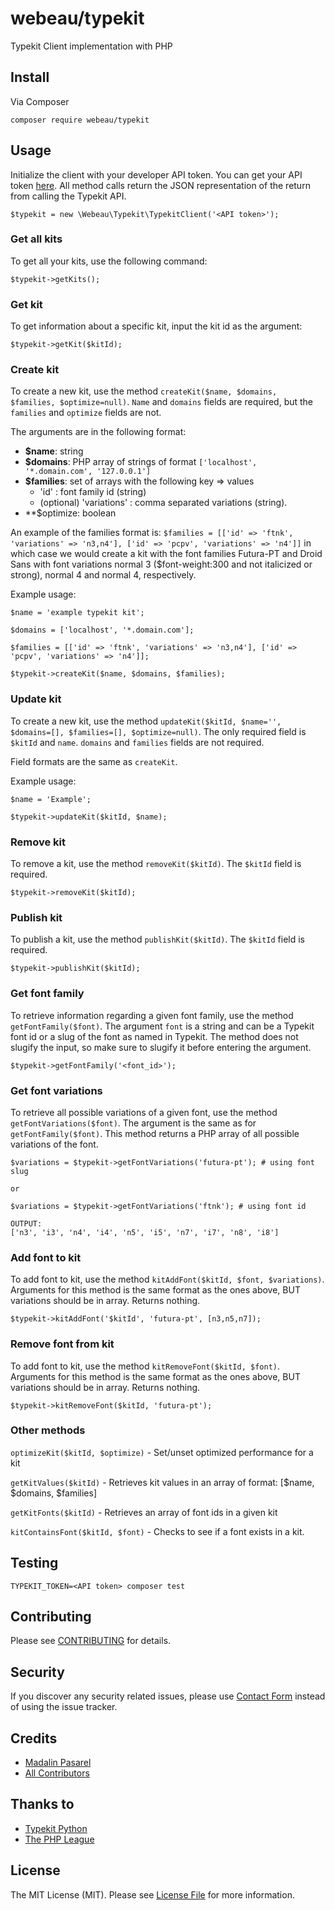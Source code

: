 # webeau/typekit

Typekit Client implementation with PHP

## Install

Via Composer

```
composer require webeau/typekit
```

## Usage


Initialize the client with your developer API token. You can get your API token [here](https://typekit.com/account/tokens). All method calls return the JSON representation of the return from calling the Typekit API.


```
$typekit = new \Webeau\Typekit\TypekitClient('<API token>');
```

### Get all kits

To get all your kits, use the following command:

```
$typekit->getKits();
```

### Get kit

To get information about a specific kit, input the kit id as the argument:

```
$typekit->getKit($kitId);
```

### Create kit

To create a new kit, use the method `createKit($name, $domains, $families, $optimize=null)`. `Name` and `domains` 
fields are required, but the `families` and `optimize` fields are not.

The arguments are in the following format:

- **$name**: string
- **$domains**: PHP array of strings of format `['localhost', '*.domain.com', '127.0.0.1']`
- **$families**: set of arrays with the following key => values
    - 'id' : font family id (string)
    - (optional) 'variations' : comma separated variations (string).
- **$optimize: boolean

An example of the families format is: `$families = [['id' => 'ftnk', 'variations' => 'n3,n4'], ['id' => 'pcpv', 'variations' => 'n4']]` in which case we would create a kit with the font families Futura-PT and Droid Sans with font variations normal 3 ($font-weight:300 and not italicized or strong), normal 4 and normal 4, respectively.

Example usage:

    $name = 'example typekit kit';

    $domains = ['localhost', '*.domain.com'];

    $families = [['id' => 'ftnk', 'variations' => 'n3,n4'], ['id' => 'pcpv', 'variations' => 'n4']];

    $typekit->createKit($name, $domains, $families);

### Update kit

To create a new kit, use the method `updateKit($kitId, $name='', $domains=[], $families=[], $optimize=null)`. 
The only required field is `$kitId` and `name`. `domains` and `families` fields are not required.

Field formats are the same as `createKit`.

Example usage:

    $name = 'Example';
    
    $typekit->updateKit($kitId, $name);

### Remove kit

To remove a kit, use the method `removeKit($kitId)`. The `$kitId` field is required.

```
$typekit->removeKit($kitId);
```

### Publish kit

To publish a kit, use the method `publishKit($kitId)`. The `$kitId` field is required.
```
$typekit->publishKit($kitId);
```

### Get font family

To retrieve information regarding a given font family, use the method `getFontFamily($font)`. The argument `font` is 
a string and can be a Typekit font id or a slug of the font as named in Typekit. The method does not slugify the input, so make sure to slugify it before entering the argument.

```
$typekit->getFontFamily('<font_id>');
```

### Get font variations

To retrieve all possible variations of a given font, use the method `getFontVariations($font)`. The argument is the 
same as for `getFontFamily($font)`. This method returns a PHP array of all possible variations of the font.

    $variations = $typekit->getFontVariations('futura-pt'); # using font slug
    
    or
    
    $variations = $typekit->getFontVariations('ftnk'); # using font id
    
    OUTPUT:
    ['n3', 'i3', 'n4', 'i4', 'n5', 'i5', 'n7', 'i7', 'n8', 'i8']

### Add font to kit

To add font to kit, use the method `kitAddFont($kitId, $font, $variations)`. Arguments for this method is the 
same format as the ones above, BUT variations should be in array. Returns nothing.

```
$typekit->kitAddFont('$kitId', 'futura-pt', [n3,n5,n7]);
```

### Remove font from kit

To add font to kit, use the method `kitRemoveFont($kitId, $font)`. Arguments for this method is the same format as 
the ones above, BUT variations should be in array. Returns nothing.

```
$typekit->kitRemoveFont($kitId, 'futura-pt');
```

### Other methods

`optimizeKit($kitId, $optimize)` - Set/unset optimized performance for a kit

`getKitValues($kitId)` - Retrieves kit values in an array of format: [$name, $domains, $families]

`getKitFonts($kitId)` - Retrieves an array of font ids in a given kit

`kitContainsFont($kitId, $font)` - Checks to see if a font exists in a kit.

## Testing

```
TYPEKIT_TOKEN=<API token> composer test
```

## Contributing

Please see [CONTRIBUTING](CONTRIBUTING.md) for details.

## Security

If you discover any security related issues, please use [Contact Form](http://mvpasarel.com/contact) instead of using 
the issue tracker.

## Credits

- [Madalin Pasarel](https://github.com/mvpasarel)
- [All Contributors](../../contributors)

## Thanks to

- [Typekit Python](https://github.com/suchanlee/typekit-python)
- [The PHP League](https://github.com/thephpleague/skeleton)


## License

The MIT License (MIT). Please see [License File](LICENSE.md) for more information.
